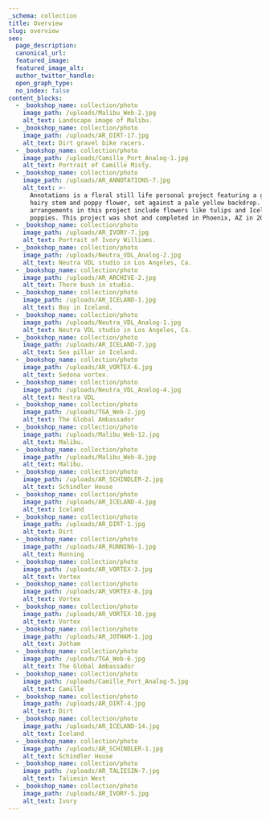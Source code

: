 ```yaml
---
_schema: collection
title: Overview
slug: overview
seo:
  page_description:
  canonical_url:
  featured_image:
  featured_image_alt:
  author_twitter_handle:
  open_graph_type:
  no_index: false
content_blocks:
  - _bookshop_name: collection/photo
    image_path: /uploads/Malibu_Web-2.jpg
    alt_text: Landscape image of Malibu.
  - _bookshop_name: collection/photo
    image_path: /uploads/AR_DIRT-17.jpg
    alt_text: Dirt gravel bike racers.
  - _bookshop_name: collection/photo
    image_path: /uploads/Camille_Port_Analog-1.jpg
    alt_text: Portrait of Camille Misty.
  - _bookshop_name: collection/photo
    image_path: /uploads/AR_ANNOTATIONS-7.jpg
    alt_text: >-
      Annotations is a floral still life personal project featuring a green,
      hairy stem and poppy flower, set against a pale yellow backdrop. The
      arrangements in this project include flowers like tulips and Icelandic
      poppies. This project was shot and completed in Phoenix, AZ in 2022.  
  - _bookshop_name: collection/photo
    image_path: /uploads/AR_IVORY-7.jpg
    alt_text: Portrait of Ivory Williams.
  - _bookshop_name: collection/photo
    image_path: /uploads/Neutra_VDL_Analog-2.jpg
    alt_text: Neutra VDL studio in Los Angeles, Ca.
  - _bookshop_name: collection/photo
    image_path: /uploads/AR_ARCHIVE-2.jpg
    alt_text: Thorn bush in studio.
  - _bookshop_name: collection/photo
    image_path: /uploads/AR_ICELAND-1.jpg
    alt_text: Boy in Iceland.
  - _bookshop_name: collection/photo
    image_path: /uploads/Neutra_VDL_Analog-1.jpg
    alt_text: Neutra VDL studio in Los Angeles, Ca.
  - _bookshop_name: collection/photo
    image_path: /uploads/AR_ICELAND-7.jpg
    alt_text: Sea pillar in Iceland.
  - _bookshop_name: collection/photo
    image_path: /uploads/AR_VORTEX-6.jpg
    alt_text: Sedona vortex.
  - _bookshop_name: collection/photo
    image_path: /uploads/Neutra_VDL_Analog-4.jpg
    alt_text: Neutra VDL
  - _bookshop_name: collection/photo
    image_path: /uploads/TGA_Web-2.jpg
    alt_text: The Global Ambassador
  - _bookshop_name: collection/photo
    image_path: /uploads/Malibu_Web-12.jpg
    alt_text: Malibu.
  - _bookshop_name: collection/photo
    image_path: /uploads/Malibu_Web-8.jpg
    alt_text: Malibu.
  - _bookshop_name: collection/photo
    image_path: /uploads/AR_SCHINDLER-2.jpg
    alt_text: Schindler House
  - _bookshop_name: collection/photo
    image_path: /uploads/AR_ICELAND-4.jpg
    alt_text: Iceland
  - _bookshop_name: collection/photo
    image_path: /uploads/AR_DIRT-1.jpg
    alt_text: Dirt
  - _bookshop_name: collection/photo
    image_path: /uploads/AR_RUNNING-1.jpg
    alt_text: Running
  - _bookshop_name: collection/photo
    image_path: /uploads/AR_VORTEX-3.jpg
    alt_text: Vortex
  - _bookshop_name: collection/photo
    image_path: /uploads/AR_VORTEX-8.jpg
    alt_text: Vortex
  - _bookshop_name: collection/photo
    image_path: /uploads/AR_VORTEX-10.jpg
    alt_text: Vortex
  - _bookshop_name: collection/photo
    image_path: /uploads/AR_JOTHAM-1.jpg
    alt_text: Jotham
  - _bookshop_name: collection/photo
    image_path: /uploads/TGA_Web-6.jpg
    alt_text: The Global Ambassador
  - _bookshop_name: collection/photo
    image_path: /uploads/Camille_Port_Analog-5.jpg
    alt_text: Camille
  - _bookshop_name: collection/photo
    image_path: /uploads/AR_DIRT-4.jpg
    alt_text: Dirt
  - _bookshop_name: collection/photo
    image_path: /uploads/AR_ICELAND-14.jpg
    alt_text: Iceland
  - _bookshop_name: collection/photo
    image_path: /uploads/AR_SCHINDLER-1.jpg
    alt_text: Schindler House
  - _bookshop_name: collection/photo
    image_path: /uploads/AR_TALIESIN-7.jpg
    alt_text: Taliesin West
  - _bookshop_name: collection/photo
    image_path: /uploads/AR_IVORY-5.jpg
    alt_text: Ivory
---
```

